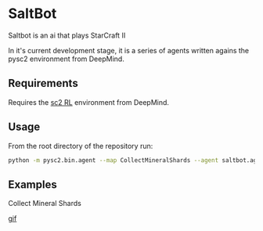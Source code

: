 SaltBot
=======


Saltbot is an ai that plays StarCraft II

In it's current development stage, it is a series of agents written agains the pysc2 environment from DeepMind.



Requirements
------------

Requires the [sc2 RL](https://github.com/deepmind/pysc2) environment from DeepMind.


Usage
-----


From the root directory of the repository run:

```bash
python -m pysc2.bin.agent --map CollectMineralShards --agent saltbot.agents.scripted_agent.NibzCollectMineralShards
```




Examples
--------


Collect Mineral Shards

[gif](https://gfycat.com/gifs/detail/TimelyMeatyBubblefish)
